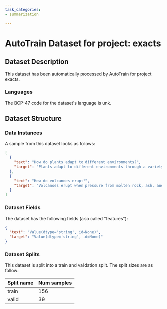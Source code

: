 ```yaml
---
task_categories:
- summarization

---
```

# AutoTrain Dataset for project: exacts

## Dataset Description

This dataset has been automatically processed by AutoTrain for project exacts.

### Languages

The BCP-47 code for the dataset's language is unk.

## Dataset Structure

### Data Instances

A sample from this dataset looks as follows:

```json
[
  {
    "text": "How do plants adapt to different environments?",
    "target": "Plants adapt to different environments through a variety of mechanisms. Some examples include developing deep roots to access water in dry regions, growing smaller leaves to reduce water loss in hot regions, or producing chemicals to deter herbivores in regions with high herbivore populations."
  },
  {
    "text": "How do volcanoes erupt?",
    "target": "Volcanoes erupt when pressure from molten rock, ash, and gas inside the volcano builds up and eventually forces its way to the surface. This can happen through a volcano's central vent or through fissures on its slopes."
  }
]
```

### Dataset Fields

The dataset has the following fields (also called "features"):

```json
{
  "text": "Value(dtype='string', id=None)",
  "target": "Value(dtype='string', id=None)"
}
```

### Dataset Splits

This dataset is split into a train and validation split. The split sizes are as follow:

| Split name   | Num samples         |
| ------------ | ------------------- |
| train        | 156 |
| valid        | 39 |

